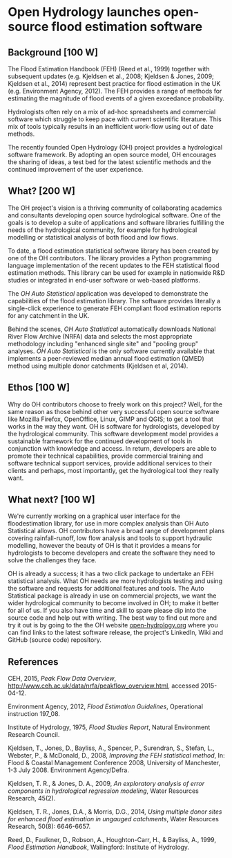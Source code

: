 # Open Hydrology launches open-source flood estimation software


## Background [100 W]

The Flood Estimation Handbook (FEH) (Reed et al., 1999) together with subsequent updates (e.g. Kjeldsen et al., 2008; Kjeldsen & Jones, 2009; Kjeldsen et al., 2014) represent best practice for flood estimation in the UK (e.g. Environment Agency, 2012).
The FEH provides a range of methods for estimating the magnitude of flood events of a given exceedance probability.

Hydrologists often rely on a mix of ad-hoc spreadsheets and commercial software which struggle to keep pace with current scientific literature.
This mix of tools typically results in an inefficient work-flow using out of date methods.

The recently founded Open Hydrology (OH) project provides a hydrological software framework.
By adopting an open source model, OH encourages the sharing of ideas, a test bed for the latest scientific methods and the continued improvement of the user experience.


## What? [200 W]

The OH project's vision is a thriving community of collaborating academics and consultants developing open source hydrological software.
One of the goals is to develop a suite of applications and software libraries fulfilling the needs of the hydrological community, for example for hydrological modelling or statistical analysis of both flood and low flows.

To date, a flood estimation statistical software library has been created by one of the OH contributors.
The library provides a Python programming language implementation of the recent updates to the FEH statistical flood estimation methods.
This library can be used for example in nationwide R&D studies or integrated in end-user software or web-based platforms.

The *OH Auto Statistical* application was developed to demonstrate the capabilities of the flood estimation library.
The software provides literally a single-click experience to generate FEH compliant flood estimation reports for any catchment in the UK.

Behind the scenes, *OH Auto Statistical* automatically downloads National River Flow Archive (NRFA) data and selects the most appropriate methodology including "enhanced single site" and "pooling group" analyses.
*OH Auto Statistical* is the only software currently available that implements a peer-reviewed median annual flood estimation (QMED) method using multiple donor catchments (Kjeldsen et al, 2014).


## Ethos [100 W]

Why do OH contributors choose to freely work on this project?
Well, for the same reason as those behind other very successful open source software like Mozilla Firefox, OpenOffice, Linux, GIMP and QGIS; to get a tool that works in the way they want.
OH is software for hydrologists, developed by the hydrological community.
This software development model provides a sustainable framework for the continued development of tools in conjunction with knowledge and access.
In return, developers are able to promote their technical capabilities, provide commercial training and software technical support services, provide additional services to their clients and perhaps, most importantly, get the hydrological tool they really want.


## What next? [100 W]

We're currently working on a graphical user interface for the floodestimation library, for use in more complex analysis than OH Auto Statistical allows.
OH contributors have a broad range of development plans covering rainfall-runoff, low flow analysis and tools to support hydraulic modelling, however the beauty of OH is that it provides a means for hydrologists to become developers and create the software they need to solve the challenges they face.

OH is already a success; it has a two click package to undertake an FEH statistical analysis.
What OH needs are more hydrologists testing and using the software and requests for additional features and tools.
The Auto Statistical package is already in use on commercial projects, we want the wider hydrological community to become involved in OH; to make it better for all of us.
If you also have time and skill to spare please dip into the source code and help out with writing.
The best way to find out more and try it out is by going to the the OH website [open-hydrology.org](open-hydrology.org) where you can find links to the latest software release, the project's LinkedIn, Wiki and GitHub (source code) repository.


## References

CEH, 2015, *Peak Flow Data Overview*, http://www.ceh.ac.uk/data/nrfa/peakflow_overview.html, accessed 2015-04-12.

Environment Agency, 2012, *Flood Estimation Guidelines*, Operational instruction 197_08.

Institute of Hydrology, 1975, *Flood Studies Report*, Natural Environment Research Council.

Kjeldsen, T., Jones, D., Bayliss, A., Spencer, P., Surendran, S., Stefan, L., Webster, P., & McDonald, D., 2008, *Improving the FEH statistical method*, In: Flood & Coastal Management Conference 2008, University of Manchester, 1-3 July 2008. Environment Agency/Defra.

Kjeldsen, T. R., & Jones, D. A., 2009, *An exploratory analysis of error components in hydrological regression modeling*, Water Resources Research, 45(2).

Kjeldsen, T. R., Jones, D.A., & Morris, D.G., 2014, *Using multiple donor sites for enhanced flood estimation in ungauged catchments*, Water Resources Research, 50(8): 6646-6657.

Reed, D., Faulkner, D., Robson, A., Houghton-Carr, H., & Bayliss, A., 1999, *Flood Estimation Handbook*, Wallingford: Institute of Hydrology.
